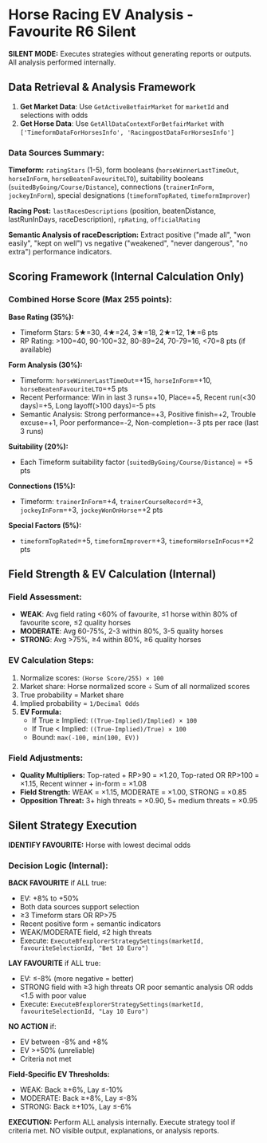 # Horse Racing EV Analysis - Favourite R6 Silent

**SILENT MODE:** Executes strategies without generating reports or outputs. All analysis performed internally.

## Data Retrieval & Analysis Framework

1. **Get Market Data**: Use `GetActiveBetfairMarket` for `marketId` and selections with odds
2. **Get Horse Data**: Use `GetAllDataContextForBetfairMarket` with `['TimeformDataForHorsesInfo', 'RacingpostDataForHorsesInfo']`

### Data Sources Summary:
**Timeform:** `ratingStars` (1-5), form booleans (`horseWinnerLastTimeOut`, `horseInForm`, `horseBeatenFavouriteLTO`), suitability booleans (`suitedByGoing/Course/Distance`), connections (`trainerInForm`, `jockeyInForm`), special designations (`timeformTopRated`, `timeformImprover`)

**Racing Post:** `lastRacesDescriptions` (position, beatenDistance, lastRunInDays, raceDescription), `rpRating`, `officialRating`

**Semantic Analysis of raceDescription:** Extract positive ("made all", "won easily", "kept on well") vs negative ("weakened", "never dangerous", "no extra") performance indicators.

## Scoring Framework (Internal Calculation Only)

### Combined Horse Score (Max 255 points):

**Base Rating (35%):**
- Timeform Stars: 5★=30, 4★=24, 3★=18, 2★=12, 1★=6 pts
- RP Rating: >100=40, 90-100=32, 80-89=24, 70-79=16, <70=8 pts (if available)

**Form Analysis (30%):**
- Timeform: `horseWinnerLastTimeOut`=+15, `horseInForm`=+10, `horseBeatenFavouriteLTO`=+5 pts
- Recent Performance: Win in last 3 runs=+10, Place=+5, Recent run(<30 days)=+5, Long layoff(>100 days)=-5 pts
- Semantic Analysis: Strong performance=+3, Positive finish=+2, Trouble excuse=+1, Poor performance=-2, Non-completion=-3 pts per race (last 3 runs)

**Suitability (20%):**
- Each Timeform suitability factor (`suitedByGoing/Course/Distance`) = +5 pts

**Connections (15%):**
- Timeform: `trainerInForm`=+4, `trainerCourseRecord`=+3, `jockeyInForm`=+3, `jockeyWonOnHorse`=+2 pts

**Special Factors (5%):**
- `timeformTopRated`=+5, `timeformImprover`=+3, `timeformHorseInFocus`=+2 pts

## Field Strength & EV Calculation (Internal)

### Field Assessment:
- **WEAK**: Avg field rating <60% of favourite, ≤1 horse within 80% of favourite score, ≤2 quality horses
- **MODERATE**: Avg 60-75%, 2-3 within 80%, 3-5 quality horses  
- **STRONG**: Avg >75%, ≥4 within 80%, ≥6 quality horses

### EV Calculation Steps:
1. Normalize scores: `(Horse Score/255) × 100`
2. Market share: Horse normalized score ÷ Sum of all normalized scores
3. True probability = Market share
4. Implied probability = `1/Decimal Odds`
5. **EV Formula:**
   - If True ≥ Implied: `((True-Implied)/Implied) × 100`
   - If True < Implied: `((True-Implied)/True) × 100`
   - Bound: `max(-100, min(100, EV))`

### Field Adjustments:
- **Quality Multipliers:** Top-rated + RP>90 = ×1.20, Top-rated OR RP>100 = ×1.15, Recent winner + in-form = ×1.08
- **Field Strength:** WEAK = ×1.15, MODERATE = ×1.00, STRONG = ×0.85
- **Opposition Threat:** 3+ high threats = ×0.90, 5+ medium threats = ×0.95

## Silent Strategy Execution

**IDENTIFY FAVOURITE:** Horse with lowest decimal odds

### Decision Logic (Internal):

**BACK FAVOURITE** if ALL true:
- EV: +8% to +50%
- Both data sources support selection
- ≥3 Timeform stars OR RP>75
- Recent positive form + semantic indicators
- WEAK/MODERATE field, ≤2 high threats
- Execute: `ExecuteBfexplorerStrategySettings(marketId, favouriteSelectionId, "Bet 10 Euro")`

**LAY FAVOURITE** if ALL true:
- EV: ≤-8% (more negative = better)
- STRONG field with ≥3 high threats OR poor semantic analysis OR odds <1.5 with poor value
- Execute: `ExecuteBfexplorerStrategySettings(marketId, favouriteSelectionId, "Lay 10 Euro")`

**NO ACTION** if:
- EV between -8% and +8%
- EV >+50% (unreliable)
- Criteria not met

**Field-Specific EV Thresholds:**
- WEAK: Back ≥+6%, Lay ≤-10%
- MODERATE: Back ≥+8%, Lay ≤-8%  
- STRONG: Back ≥+10%, Lay ≤-6%

**EXECUTION:** Perform ALL analysis internally. Execute strategy tool if criteria met. NO visible output, explanations, or analysis reports.
